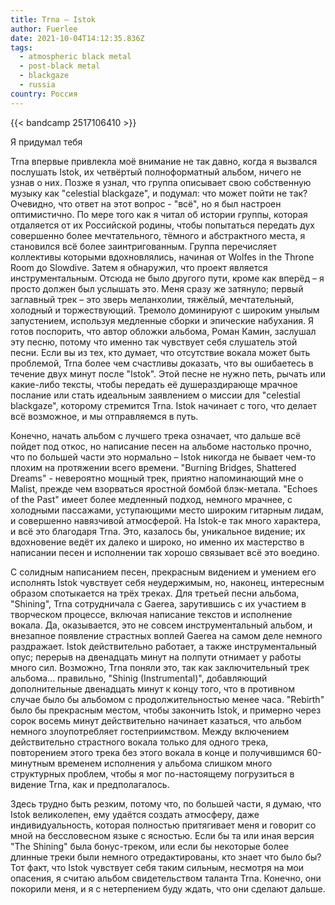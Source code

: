 ```yaml
---
title: Trna — Istok
author: Fuerlee
date: 2021-10-04T14:12:35.836Z
tags:
  - atmospheric black metal
  - post-black metal
  - blackgaze
  - russia
country: Россия
---
```

{{< bandcamp 2517106410 >}}

Я придумал тебя

Trna впервые привлекла моë внимание не так давно, когда я вызвался послушать Istok, их четвëртый полноформатный альбом, ничего не узнав о них. Позже я узнал, что группа описывает свою собственную музыку как "celestial blackgaze", и подумал: что может пойти не так? Очевидно, что ответ на этот вопрос - "всë", но я был настроен оптимистично. По мере того как я читал об истории группы, которая отдаляется от их Российской родины, чтобы попытаться передать дух совершенно более мечтательного, тëмного и абстрактного места, я становился всë более заинтригованным. Группа перечисляет коллективы которыми вдохновлялись, начиная от Wolfes in the Throne Room до Slowdive. Затем я обнаружил, что проект является инструментальным. Отсюда не было другого пути, кроме как вперëд – я просто должен был услышать это.
Меня сразу же затянуло; первый заглавный трек – это зверь меланхолии, тяжëлый, мечтательный, холодный и торжествующий. Тремоло доминируют с широким унылым запустением, используя медленные сборки и эпические набухания. Я готов поспорить, что автор обложки альбома, Роман Камин, заслушал эту песню, потому что именно так чувствует себя слушатель этой песни. Если вы из тех, кто думает, что отсутствие вокала может быть проблемой, Trna более чем счастливы доказать, что вы ошибаетесь в течение двух минут после "Istok". Этой песне не нужно петь, рычать или какие-либо тексты, чтобы передать еë душераздирающе мрачное послание или стать идеальным заявлением о миссии для "celestial blackgaze",  которому стремится Trna. Istok начинает с того, что делает всë возможное, и мы отправляемся в путь.

Конечно, начать альбом с лучшего трека означает, что дальше всё пойдет под откос, но написание песен на альбоме настолько прочно, что по большей части это нормально – Istok никогда не бывает чем-то плохим на протяжении всего времени. "Burning Bridges, Shattered Dreams" - невероятно мощный трек, приятно напоминающий мне о Malist, прежде чем взорваться яростной бомбой блэк-метала. "Echoes of the Past" имеет более медленный подход, немного мрачнее, с холодными пассажами, уступающими место широким гитарным лидам, и совершенно навязчивой атмосферой. На Istok-е так много характера, и всë это благодаря Trna. Это, казалось бы, уникальное видение; их вдохновение ведëт их далеко и широко, но именно их мастерство в написании песен и исполнении так хорошо связывает всё это воедино.

С солидным написанием песен, прекрасным видением и умением его исполнять Istok чувствует себя неудержимым, но, наконец, интересным образом спотыкается на трёх треках. Для третьей песни альбома, "Shining", Trna сотрудничала с Gaerea, зарутившись с их участием в творческом процессе, включая написание текстов и исполнение вокала. Да, оказывается, это не совсем инструментальный альбом, и внезапное появление страстных воплей Gaerea на самом деле немного раздражает. Istok действительно работает, а также инструментальный опус; перерыв на двенадцать минут на полпути отнимает у работы много сил. Возможно, Trna поняли это, так как заключительный трек альбома... правильно, "Shinig (Instrumental)", добавляющий дополнительные двенадцать минут к концу того, что в противном случае было бы альбомом с продолжительностью менее часа. "Rebirth" было бы прекрасным местом, чтобы закончить Istok, и примерно через сорок восемь минут действительно начинает казаться, что альбом немного злоупотребляет гостеприимством. Между включением действительно страстного вокала только для одного трека, повторением этого трека без этого вокала в конце и получившимся 60-минутным временем исполнения у альбома слишком много структурных проблем, чтобы я мог по-настоящему погрузиться в видение Trna, как и предполагалось.

Здесь трудно быть резким, потому что, по большей части, я думаю, что Istok великолепен, ему удаётся создать атмосферу, даже индивидуальность, которая полностью притягивает меня и говорит со мной на бессловесном языке с ясностью. Если бы та или иная версия "The Shining" была бонус-треком, или если бы некоторые более длинные треки были немного отредактированы, кто знает что было бы? Тот факт, что Istok чувствует себя таким сильным, несмотря на мои опасения, я считаю альбом свидетельством таланта Trna. Конечно, они покорили меня, и я с нетерпением буду ждать, что они сделают дальше.